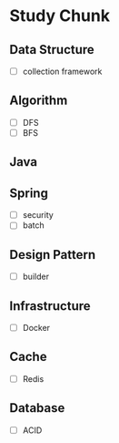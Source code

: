 # Study Chunk
## Data Structure
- [ ] collection framework

## Algorithm
- [ ] DFS
- [ ] BFS

## Java

## Spring
- [ ] security
- [ ] batch

## Design Pattern
- [ ] builder

## Infrastructure
- [ ] Docker

## Cache
- [ ] Redis

## Database
- [ ] ACID